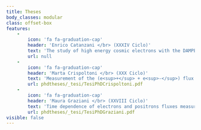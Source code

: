 ```yaml
---
title: Theses
body_classes: modular
class: offset-box
features:
    -
        icon: 'fa fa-graduation-cap'
        header: 'Enrico Catanzani </br> (XXXIV Ciclo)'
        text: 'The study of high energy cosmic electrons with the DAMPE experiment in space'
        url: null
    -
        icon: 'fa fa-graduation-cap'
        header: 'Marta Crispoltoni </br> (XXX Ciclo)'
        text: 'Measurement of the (e<sup>+</sup> + e<sup>-</sup>) flux with AMS on the ISS after six years in space'
        url: phdtheses/_tesi/TesiPhDCrispoltoni.pdf
    -
        icon: 'fa fa-graduation-cap'
        header: 'Maura Graziani </br> (XXVIII Ciclo)'
        text: 'Time dependence of electrons and positrons fluxes measured with the AMS-02 spectrometer'
        url: phdtheses/_tesi/TesiPhDGraziani.pdf
visible: false
---
```


